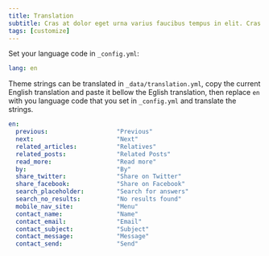 ```yaml
---
title: Translation
subtitle: Cras at dolor eget urna varius faucibus tempus in elit. Cras a dui imperdiet, tempus metus quis, pharetra turpis.
tags: [customize]
---
```


Set your language code in `_config.yml`:
```yml
lang: en
```
Theme strings can be translated in `_data/translation.yml`, copy the current English translation and paste it bellow the Eglish translation, then replace `en` with you language code that you set in `_config.yml` and translate the strings.

```yml
en:
  previous:                   "Previous"
  next:                       "Next"
  related_articles:           "Relatives"
  related_posts:              "Related Posts"
  read_more:                  "Read more"
  by:                         "By"
  share_twitter:              "Share on Twitter"
  share_facebook:             "Share on Facebook"
  search_placeholder:         "Search for answers"
  search_no_results:          "No results found"
  mobile_nav_site:            "Menu"
  contact_name:               "Name"
  contact_email:              "Email"
  contact_subject:            "Subject"
  contact_message:            "Message"
  contact_send:               "Send"
```